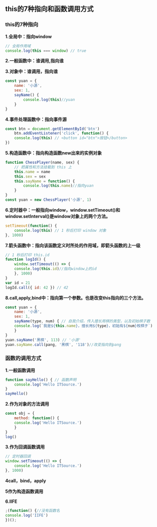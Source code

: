 ## this的7种指向和函数调用方式

### this的7种指向

**1.全局中：指向window**

```javascript
// 全局作用域
console.log(this === window) // true
```



**2.一般函数中：谁调用,指向谁**



**3.对象中：谁调用，指向谁**

```javascript
const yuan = {
	name: '小源',
	sex: 1,
	sayName() {
		console.log(this)//yuan
	}
}
```



**4.事件处理函数中：指向事件源**

```javascript
const btn = document.getElementById('btn')
	btn.addEventListener('click', function() {
	console.log(this) // <button id="btn">按钮</button>
})
```



**5.构造函数中：指向构造函数new出来的实例对象**

```javascript
function ChessPlayer(name, sex) {
	// 把属性和方法挂载到 this 上
	this.name = name
	this.sex = sex
	this.sayName = function() {
		console.log(this.name)//指向yuan
	}
}
const yuan = new ChessPlayer('小源', 1)
```



**6.定时器中：一般指向window，window.setTimeout()和window.setInterval()是window对象上的两个方法。**

```javascript
setTimeout(function() {
	console.log(this) // 1 秒后打印 window 对象
}, 1000)
```



**7.箭头函数中：指向该函数定义时所处的作用域，即箭头函数的上一级**

```javascript
// 1 秒后打印 this.id
function logId() {
	window.setTimeout(() => {
	console.log(this.id)//指向window上的id
	}, 1000)
}
var id = 21
logId.call({ id: 42 }) // 42
```



**8.call,apply,bind中：指向第一个参数。也是改变this指向的三个方法。**

```javascript
const yuan = {
	name: '小源',
	sex: 1,
	sayName(type, num) { // 自我介绍，传入擅长用棋的类型，以及初始棋子数
	console.log(`我是${this.name}，擅长用${type}，初始有${num}枚棋子`)
	}
}
yuan.sayName('黑棋', 113) // '小源'
yuan.sayName.call(pang, '黑棋', '118')//改变指向到pang
```



### 函数的调用方式

**1.一般函数调用**

```javascript
function sayHello() { // 函数声明
	console.log('Hello ITSource.')
}
sayHello()
```



**2.作为对象的方法调用**

```javascript
const obj = {
	method: function() {
	console.log('Hello ITSource.')
	}
}
log()
```



**3.作为回调函数调用**

```javascript
// 定时器回调
window.setTimeout(() => {
	console.log('Hello ITSource.')
}, 1000)
```



**4call，bind，apply**



**5作为构造函数调用**



**6.IIFE**

```javascript
;(function() {//没有函数名
console.log('IIFE')
})();
```

